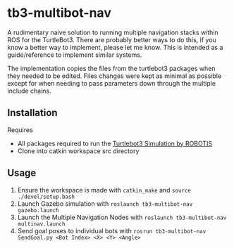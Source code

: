 # tb3-multibot-nav

A rudimentary naive solution to running multiple navigation stacks within ROS for the TurtleBot3. There are probably better ways to do this, if you know a better way to implement, please let me know. This is intended as a guide/reference to implement similar systems.

The implementation copies the files from the turtlebot3 packages when they needed to be edited. Files changes were kept as minimal as possible except for when needing to pass parameters down through the multiple include chains.


## Installation
Requires
- All packages required to run the [Turtlebot3 Simulation by ROBOTIS](https://emanual.robotis.com/docs/en/platform/turtlebot3/simulation/)
- Clone into catkin workspace src directory

## Usage
1. Ensure the workspace is made with `catkin_make` and `source ./devel/setup.bash`
2. Launch Gazebo simulation with `roslaunch tb3-multibot-nav gazebo.launch`
3. Launch the Multiple Navigation Nodes with `roslaunch tb3-multibot-nav multinav.launch`
4. Send goal poses to individual bots with `rosrun tb3-multibot-nav SendGoal.py <Bot Index> <X> <Y> <Angle>`
